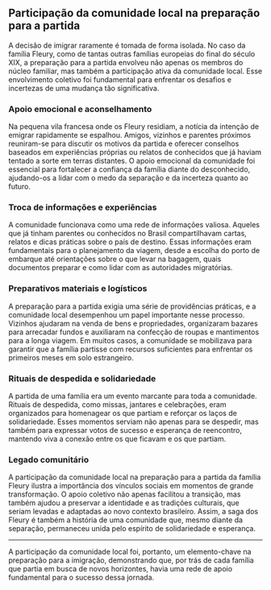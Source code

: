 ## Participação da comunidade local na preparação para a partida

A decisão de imigrar raramente é tomada de forma isolada. No caso da família Fleury, como de tantas outras famílias europeias do final do século XIX, a preparação para a partida envolveu não apenas os membros do núcleo familiar, mas também a participação ativa da comunidade local. Esse envolvimento coletivo foi fundamental para enfrentar os desafios e incertezas de uma mudança tão significativa.

### Apoio emocional e aconselhamento

Na pequena vila francesa onde os Fleury residiam, a notícia da intenção de emigrar rapidamente se espalhou. Amigos, vizinhos e parentes próximos reuniram-se para discutir os motivos da partida e oferecer conselhos baseados em experiências próprias ou relatos de conhecidos que já haviam tentado a sorte em terras distantes. O apoio emocional da comunidade foi essencial para fortalecer a confiança da família diante do desconhecido, ajudando-os a lidar com o medo da separação e da incerteza quanto ao futuro.

### Troca de informações e experiências

A comunidade funcionava como uma rede de informações valiosa. Aqueles que já tinham parentes ou conhecidos no Brasil compartilhavam cartas, relatos e dicas práticas sobre o país de destino. Essas informações eram fundamentais para o planejamento da viagem, desde a escolha do porto de embarque até orientações sobre o que levar na bagagem, quais documentos preparar e como lidar com as autoridades migratórias.

### Preparativos materiais e logísticos

A preparação para a partida exigia uma série de providências práticas, e a comunidade local desempenhou um papel importante nesse processo. Vizinhos ajudaram na venda de bens e propriedades, organizaram bazares para arrecadar fundos e auxiliaram na confecção de roupas e mantimentos para a longa viagem. Em muitos casos, a comunidade se mobilizava para garantir que a família partisse com recursos suficientes para enfrentar os primeiros meses em solo estrangeiro.

### Rituais de despedida e solidariedade

A partida de uma família era um evento marcante para toda a comunidade. Rituais de despedida, como missas, jantares e celebrações, eram organizados para homenagear os que partiam e reforçar os laços de solidariedade. Esses momentos serviam não apenas para se despedir, mas também para expressar votos de sucesso e esperança de reencontro, mantendo viva a conexão entre os que ficavam e os que partiam.

### Legado comunitário

A participação da comunidade local na preparação para a partida da família Fleury ilustra a importância dos vínculos sociais em momentos de grande transformação. O apoio coletivo não apenas facilitou a transição, mas também ajudou a preservar a identidade e as tradições culturais, que seriam levadas e adaptadas ao novo contexto brasileiro. Assim, a saga dos Fleury é também a história de uma comunidade que, mesmo diante da separação, permaneceu unida pelo espírito de solidariedade e esperança.

---

A participação da comunidade local foi, portanto, um elemento-chave na preparação para a imigração, demonstrando que, por trás de cada família que partia em busca de novos horizontes, havia uma rede de apoio fundamental para o sucesso dessa jornada.